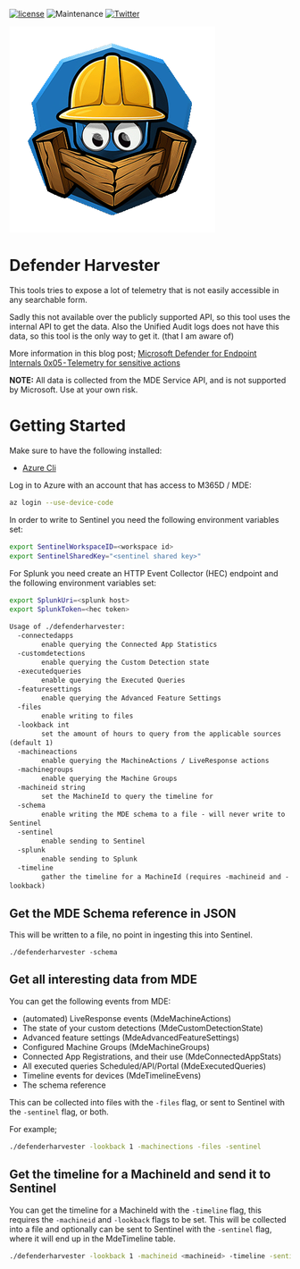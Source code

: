 [![license](https://img.shields.io/github/license/olafhartong/defenderharvester.svg?style=flat-square)](https://github.com/olafhartong/sysmon-modular/blob/master/license.md)
![Maintenance](https://img.shields.io/maintenance/yes/2023.svg?style=flat-square)
[![Twitter](https://img.shields.io/twitter/follow/olafhartong.svg?style=social&label=Follow)](https://twitter.com/olafhartong)


![Defender Harvester](defenderharvester-logo.png)
# Defender Harvester

This tools tries to expose a lot of telemetry that is not easily accessible in any searchable form.

Sadly this not available over the publicly supported API, so this tool uses the internal API to get the data. Also the Unified Audit logs does not have this data, so this tool is the only way to get it. (that I am aware of)

More information in this blog post; [Microsoft Defender for Endpoint Internals 0x05 - Telemetry for sensitive actions](https://medium.com)

**NOTE:**
All data is collected from the MDE Service API, and is not supported by Microsoft. Use at your own risk.

# Getting Started

Make sure to have the following installed:
- [Azure Cli](https://docs.microsoft.com/en-us/cli/azure/install-azure-cli?view=azure-cli-latest)

Log in to Azure with an account that has access to M365D / MDE:
```bash
az login --use-device-code
```

In order to write to Sentinel you need the following environment variables set:

```bash
export SentinelWorkspaceID=<workspace id>
export SentinelSharedKey="<sentinel shared key>"
```

For Splunk you need create an HTTP Event Collector (HEC) endpoint and the following environment variables set:

```bash
export SplunkUri=<splunk host>
export SplunkToken=<hec token>
```

```
Usage of ./defenderharvester:
  -connectedapps
    	enable querying the Connected App Statistics
  -customdetections
    	enable querying the Custom Detection state
  -executedqueries
    	enable querying the Executed Queries
  -featuresettings
    	enable querying the Advanced Feature Settings
  -files
    	enable writing to files
  -lookback int
    	set the amount of hours to query from the applicable sources (default 1)
  -machineactions
    	enable querying the MachineActions / LiveResponse actions
  -machinegroups
    	enable querying the Machine Groups
  -machineid string
    	set the MachineId to query the timeline for
  -schema
    	enable writing the MDE schema to a file - will never write to Sentinel
  -sentinel
    	enable sending to Sentinel
  -splunk
    	enable sending to Splunk
  -timeline
    	gather the timeline for a MachineId (requires -machineid and -lookback)
```

## Get the MDE Schema reference in JSON

This will be written to a file, no point in ingesting this into Sentinel.
```
./defenderharvester -schema
```

## Get all interesting data from MDE

You can get the following events from MDE:
- (automated) LiveResponse events (MdeMachineActions)
- The state of your custom detections (MdeCustomDetectionState)
- Advanced feature settings (MdeAdvancedFeatureSettings)
- Configured Machine Groups (MdeMachineGroups)
- Connected App Registrations, and their use (MdeConnectedAppStats)
- All executed queries Scheduled/API/Portal (MdeExecutedQueries)
- Timeline events for devices (MdeTimelineEvens)
- The schema reference

This can be collected into files with the `-files` flag, or sent to Sentinel with the `-sentinel` flag, or both.

For example;
```bash
./defenderharvester -lookback 1 -machinections -files -sentinel
```

## Get the timeline for a MachineId and send it to Sentinel

You can get the timeline for a MachineId with the `-timeline` flag, this requires the `-machineid` and `-lookback` flags to be set.
This will be collected into a file and optionally can be sent to Sentinel with the `-sentinel` flag, where it will end up in the MdeTimeline table.
```bash
./defenderharvester -lookback 1 -machineid <machineid> -timeline -sentinel
```